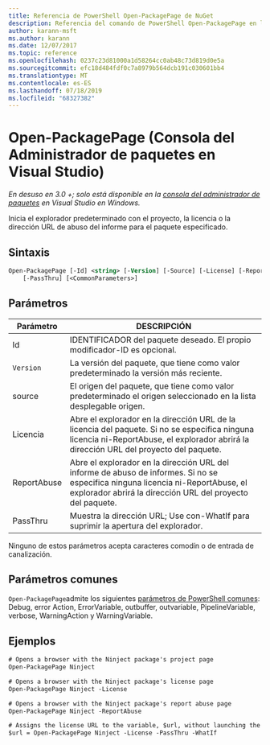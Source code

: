 ```yaml
---
title: Referencia de PowerShell Open-PackagePage de NuGet
description: Referencia del comando de PowerShell Open-PackagePage en la consola del administrador de paquetes NuGet en Visual Studio.
author: karann-msft
ms.author: karann
ms.date: 12/07/2017
ms.topic: reference
ms.openlocfilehash: 0237c23d81000a1d58264cc0ab48c73d819d0e5a
ms.sourcegitcommit: efc18d484fdf0c7a8979b564dcb191c030601bb4
ms.translationtype: MT
ms.contentlocale: es-ES
ms.lasthandoff: 07/18/2019
ms.locfileid: "68327382"
---
```

# <a name="open-packagepage-package-manager-console-in-visual-studio"></a>Open-PackagePage (Consola del Administrador de paquetes en Visual Studio)

*En desuso en 3.0 +; solo está disponible en la [consola del administrador de paquetes](../../consume-packages/install-use-packages-powershell.md) en Visual Studio en Windows.*

Inicia el explorador predeterminado con el proyecto, la licencia o la dirección URL de abuso del informe para el paquete especificado.

## <a name="syntax"></a>Sintaxis

```ps
Open-PackagePage [-Id] <string> [-Version] [-Source] [-License] [-ReportAbuse]
    [-PassThru] [<CommonParameters>]
```

## <a name="parameters"></a>Parámetros

| Parámetro | DESCRIPCIÓN |
| --- | --- |
| Id | IDENTIFICADOR del paquete deseado. El propio modificador-ID es opcional. |
| `Version` | La versión del paquete, que tiene como valor predeterminado la versión más reciente. |
| source | El origen del paquete, que tiene como valor predeterminado el origen seleccionado en la lista desplegable origen. |
| Licencia | Abre el explorador en la dirección URL de la licencia del paquete. Si no se especifica ninguna licencia ni-ReportAbuse, el explorador abrirá la dirección URL del proyecto del paquete. |
| ReportAbuse | Abre el explorador en la dirección URL del informe de abuso de informes. Si no se especifica ninguna licencia ni-ReportAbuse, el explorador abrirá la dirección URL del proyecto del paquete. |
| PassThru | Muestra la dirección URL; Use con-WhatIf para suprimir la apertura del explorador. |

Ninguno de estos parámetros acepta caracteres comodín o de entrada de canalización.

## <a name="common-parameters"></a>Parámetros comunes

`Open-PackagePage`admite los siguientes [parámetros de PowerShell comunes](http://go.microsoft.com/fwlink/?LinkID=113216): Debug, error Action, ErrorVariable, outbuffer, outvariable, PipelineVariable, verbose, WarningAction y WarningVariable.

## <a name="examples"></a>Ejemplos

```ps
# Opens a browser with the Ninject package's project page
Open-PackagePage Ninject

# Opens a browser with the Ninject package's license page
Open-PackagePage Ninject -License

# Opens a browser with the Ninject package's report abuse page  
Open-PackagePage Ninject -ReportAbuse

# Assigns the license URL to the variable, $url, without launching the browser
$url = Open-PackagePage Ninject -License -PassThru -WhatIf
```
